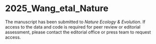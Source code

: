 # 2025_Wang_etal_Nature

The manuscript has been submitted to *Nature Ecology & Evolution*. If access to the data and code is required for peer review or editorial assessment, please contact the editorial office or press team to request access.
